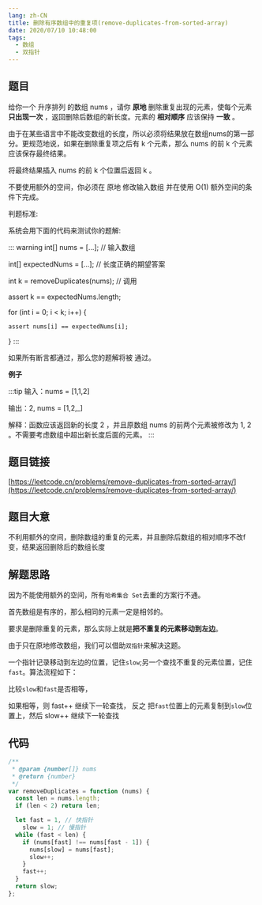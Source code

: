 ```yaml
---
lang: zh-CN
title: 删除有序数组中的重复项(remove-duplicates-from-sorted-array)
date: 2020/07/10 10:48:00
tags:
  - 数组
  - 双指针
---
```


## 题目

给你一个 升序排列 的数组 nums ，请你 **原地** 删除重复出现的元素，使每个元素 **只出现一次** ，返回删除后数组的新长度。元素的 **相对顺序** 应该保持 **一致** 。

由于在某些语言中不能改变数组的长度，所以必须将结果放在数组nums的第一部分。更规范地说，如果在删除重复项之后有 k 个元素，那么 nums 的前 k 个元素应该保存最终结果。

将最终结果插入 nums 的前 k 个位置后返回 k 。

不要使用额外的空间，你必须在 原地 修改输入数组 并在使用 O(1) 额外空间的条件下完成。

判题标准:

系统会用下面的代码来测试你的题解:

::: warning
int[] nums = [...]; // 输入数组

int[] expectedNums = [...]; // 长度正确的期望答案

int k = removeDuplicates(nums); // 调用

assert k == expectedNums.length;

for (int i = 0; i < k; i++) {

    assert nums[i] == expectedNums[i];

}
:::

如果所有断言都通过，那么您的题解将被 通过。

**例子**

:::tip
输入：nums = [1,1,2]

输出：2, nums = [1,2,_]

解释：函数应该返回新的长度 2 ，并且原数组 nums 的前两个元素被修改为 1, 2 。不需要考虑数组中超出新长度后面的元素。
:::
## 题目链接

[https://leetcode.cn/problems/remove-duplicates-from-sorted-array/](https://leetcode.cn/problems/remove-duplicates-from-sorted-array/)

## 题目大意

不利用额外的空间，删除数组的重复的元素，并且删除后数组的相对顺序不改f变，结果返回删除后的数组长度

## 解题思路

因为不能使用额外的空间，所有`哈希集合 Set`去重的方案行不通。

首先数组是有序的，那么相同的元素一定是相邻的。

要求是删除重复的元素，那么实际上就是**把不重复的元素移动到左边**。

由于只在原地修改数组，我们可以借助`双指针`来解决这题。

一个指针记录移动到左边的位置，记住`slow`;另一个查找不重复的元素位置，记住`fast`。算法流程如下：

比较`slow`和`fast`是否相等，

如果相等，则 fast++ 继续下一轮查找，
反之 把`fast`位置上的元素复制到`slow`位置上，然后 slow++ 继续下一轮查找


## 代码

```javascript
/**
 * @param {number[]} nums
 * @return {number}
 */
var removeDuplicates = function (nums) {
  const len = nums.length;
  if (len < 2) return len;

  let fast = 1, // 快指针
    slow = 1; // 慢指针
  while (fast < len) {
    if (nums[fast] !== nums[fast - 1]) {
      nums[slow] = nums[fast];
      slow++;
    }
    fast++;
  }
  return slow;
};
```